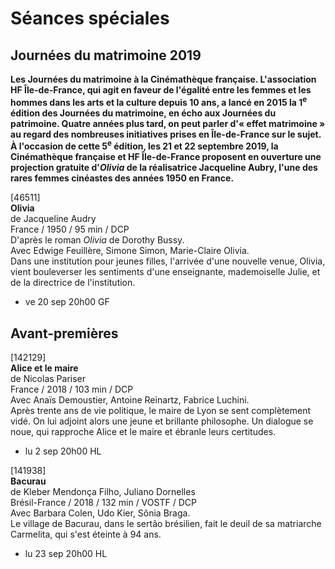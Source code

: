 # Séances spéciales

## Journées du matrimoine 2019

**Les Journées du matrimoine à la Cinémathèque française. L'association HF Île-de-France, qui agit en faveur de l'égalité entre les femmes et les hommes dans les arts et la culture depuis 10 ans, a lancé en 2015 la 1<sup>e</sup> édition des Journées du matrimoine, en écho aux Journées du patrimoine. Quatre années plus tard, on peut parler d'« effet matrimoine » au regard des nombreuses initiatives prises en Île-de-France sur le sujet. À l'occasion de cette 5<sup>e</sup> édition, les 21 et 22 septembre 2019, la Cinémathèque française et HF Île-de-France proposent en ouverture une projection gratuite d'_Olivia_ de la réalisatrice Jacqueline Aubry, l'une des rares femmes cinéastes des années 1950 en France.**

[46511]  
**Olivia**  
de Jacqueline Audry  
France / 1950 / 95 min / DCP  
D'après le roman _Olivia_ de Dorothy Bussy.  
Avec Edwige Feuillère, Simone Simon, Marie-Claire Olivia.  
Dans une institution pour jeunes filles, l'arrivée d'une nouvelle venue, Olivia, vient bouleverser les sentiments d'une enseignante, mademoiselle Julie, et de la directrice de l'institution.

- ve 20 sep 20h00 GF

## Avant-premières

[142129]  
**Alice et le maire**  
de Nicolas Pariser  
France / 2018 / 103 min / DCP  
Avec Anaïs Demoustier, Antoine Reinartz, Fabrice Luchini.  
Après trente ans de vie politique, le maire de Lyon se sent complètement vidé. On lui adjoint alors une jeune et brillante philosophe. Un dialogue se noue, qui rapproche Alice et le maire et ébranle leurs certitudes.

- lu 2 sep 20h00 HL

[141938]  
**Bacurau**  
de Kleber Mendonça Filho, Juliano Dornelles  
Brésil-France / 2018 / 132 min / VOSTF / DCP  
Avec Barbara Colen, Udo Kier, Sônia Braga.  
Le village de Bacurau, dans le sertão brésilien, fait le deuil de sa matriarche Carmelita, qui s'est éteinte à 94 ans.

- lu 23 sep 20h00 HL

